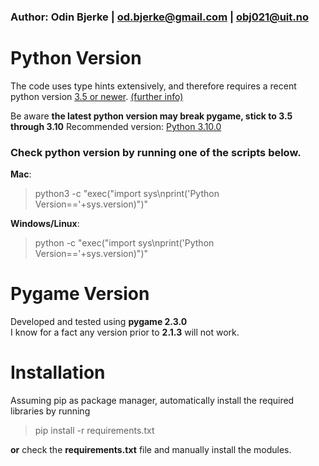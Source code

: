 ### Author: Odin Bjerke | <od.bjerke@gmail.com> | <obj021@uit.no>  

# Python Version
The code uses type hints extensively, and therefore requires a recent python version [3.5 or newer](https://docs.python.org/3/library/typing.html).  [(further info)](https://peps.python.org/topic/typing/)  

Be aware **the latest python version may break pygame, stick to 3.5 through 3.10**
Recommended version: [Python 3.10.0](https://www.python.org/downloads/release/python-3100/)  
### Check python version by running one of the scripts below.
**Mac**:  
>python3 -c "exec(\"import sys\nprint('Python Version=='+sys.version)\")"  

**Windows/Linux**:  
>python -c "exec(\"import sys\nprint('Python Version=='+sys.version)\")"  

# Pygame Version
Developed and tested using **pygame 2.3.0**  
I know for a fact any version prior to **2.1.3** will not work.  

# Installation
Assuming pip as package manager, automatically install the required libraries by running  
>pip install -r requirements.txt  

__or__ check the __requirements.txt__ file and manually install the modules.  
